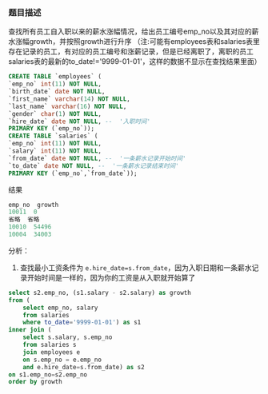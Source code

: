 ### 题目描述
查找所有员工自入职以来的薪水涨幅情况，给出员工编号emp_no以及其对应的薪水涨幅growth，并按照growth进行升序
（注:可能有employees表和salaries表里存在记录的员工，有对应的员工编号和涨薪记录，但是已经离职了，离职的员工salaries表的最新的to_date!='9999-01-01'，这样的数据不显示在查找结果里面）
```sql
CREATE TABLE `employees` (
`emp_no` int(11) NOT NULL,
`birth_date` date NOT NULL,
`first_name` varchar(14) NOT NULL,
`last_name` varchar(16) NOT NULL,
`gender` char(1) NOT NULL,
`hire_date` date NOT NULL, --  '入职时间'
PRIMARY KEY (`emp_no`));
CREATE TABLE `salaries` (
`emp_no` int(11) NOT NULL,
`salary` int(11) NOT NULL,
`from_date` date NOT NULL, --  '一条薪水记录开始时间'
`to_date` date NOT NULL, --  '一条薪水记录结束时间'
PRIMARY KEY (`emp_no`,`from_date`));
```

结果
```sql
emp_no	growth
10011  0
省略  省略
10010  54496
10004  34003
```

分析：
1. 查找最小工资条件为 `e.hire_date=s.from_date`，因为入职日期和一条薪水记录开始时间是一样的，因为你的工资是从入职就开始算了

```sql
select s2.emp_no, (s1.salary - s2.salary) as growth
from (
    select emp_no, salary 
    from salaries
    where to_date='9999-01-01') as s1
inner join (
    select s.salary, s.emp_no 
    from salaries s 
    join employees e
    on s.emp_no = e.emp_no 
    and e.hire_date=s.from_date) as s2 
on s1.emp_no=s2.emp_no
order by growth
```